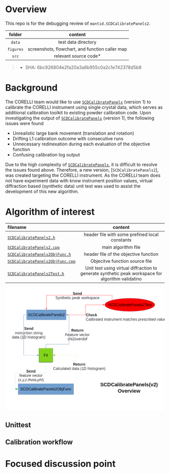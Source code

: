 # Overview

This repo is for the debugging review of `mantid.SCDCalibratePanels2`.

| folder | content |
| :----: | :-----: |
| `data` | test data directory |
| `figures` | screenshots, flowchart, and function caller map |
| `src` | relevant source code* |

> * SHA: 6bc926804e2fa20a3a6b955c0a2c1e742378d5b8


# Background

The CORELLI team would like to use [`SCDCalibratePanels`](https://github.com/mantidproject/mantid/blob/master/Framework/Crystal/src/SCDCalibratePanels.cpp) (version 1) to calibrate the CORELLI instrument using single crystal data, which serves as additional calibration toolkit to existing powder calibration code.
Upon investigating the output of [`SCDCalibratePanels`](https://github.com/mantidproject/mantid/blob/master/Framework/Crystal/src/SCDCalibratePanels.cpp) (version 1), the following issues were found

- Unrealistic large bank movement (translation and rotation)
- Drifting L1 calibration outcome with consecutive runs
- Unnecessary redinexation during each evaluation of the objective function
- Confusing calibration log output

Due to the high complexity of [`SCDCalibratePanels`](https://github.com/mantidproject/mantid/blob/master/Framework/Crystal/src/SCDCalibratePanels.cpp), it is difficult to resolve the issues found above.
Therefore, a new version, [`SCDCalibratePanels2`], was created targeting the CORELLI instrument.
As the CORELLI team does not have experiment data with know instrument position values, virtual diffraction based (synthetic data) unit test was used to assist the development of this new algorithm.


# Algorithm of interest

| filename | content |
| :------ | :-----: |
| [`SCDCalibratePanels2.h`](src/SCDCalibratePanels2.h) | header file with some prefined local constants |
| [`SCDCalibratePanels2.cpp`](src/SCDCalibratePanels2.cpp) | main algorithm file |
| [`SCDCalibratePanels2ObjFunc.h`](src/SCDCalibratePanels2ObjFunc.h) | header file of the objective function |
| [`SCDCalibratePanels2ObjFunc.cpp`](src/SCDCalibratePanels2ObjFunc.cpp) | Objecitve function source file |
| [`SCDCalibratePanels2Test.h`](src/SCDCalibratePanels2Test.h) | Unit test using virtual diffraction to generate synthetic peak workspace for algorithm validatino |

![SCDCalibratePanels2 Overview](figures/flowchar_overview.png)


## Unittest

## Calibration workflow


# Focused discussion point